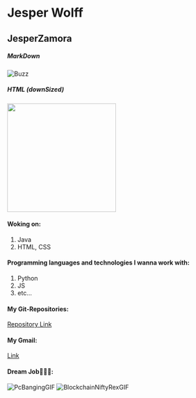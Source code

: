 # Jesper Wolff
## JesperZamora

##### MarkDown 
![Buzz](https://user-images.githubusercontent.com/113138989/215462728-e63202ca-c461-40c4-97ae-6280aae92e86.png)

##### HTML (downSized)
<img width="250px" src="https://user-images.githubusercontent.com/113138989/215462728-e63202ca-c461-40c4-97ae-6280aae92e86.png"/>

#### Woking on:
1. Java
2. HTML, CSS

#### Programming languages and technologies I wanna work with:
1. Python
2. JS
3. etc...

#### My Git-Repositories:
[Repository Link](https://github.com/JesperZamora?tab=repositories)

#### My Gmail:
[Link](https://jesperzamorawolff@gail.com/)

#### Dream Job🧑🏾‍💻:
![PcBangingGIF](https://user-images.githubusercontent.com/113138989/215480955-86e0a350-c7ed-44fc-9a3c-1c04020d6104.gif)
![BlockchainNiftyRexGIF](https://user-images.githubusercontent.com/113138989/215481394-b7c0f0df-4027-4812-b52a-be6aa3cca1ad.gif)


